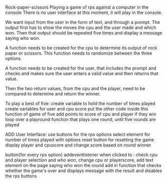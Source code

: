 Rock-paper-scissors
Playing a game of rps against a computer in the console
There is no user interface at this moment, it will play in the console.

We want input from the user in the form of text, and through a prompt.
The output first has to show the moves the cpu and the user made and which won. 
Then that output should be repeated five times and display a message saying who won.

A function needs to be created for the cpu to determine its output
of rock paper or scissors. This function needs to randomize between
the three options.

A function needs to be created for the user, that includes the prompt and checks and makes sure the user enters a valid value and then returns that value.

Then the two return values, from the cpu and the player, need to be compared to determine and return the winner.

To play a best of five:
create variable to hold the number of times played
create variables for user and cpu score
put the other code inside this function of game of five
add points to score of cpu and player if they win
loop over a playround function that plays one round, until five rounds are played

ADD User Interface:
use buttons for the rps options
select element for number of times played with options
reset button for resetting the game
display player and cpuscore and change score based on round winner 

button(for every rps option) addeventlistener when clicked to :
check cpu and player selection and who won,
change cpu or playerscore,
add text element on the page saying who won the round
add in function that checks whether the game's over and displays message with the result and disables the rps buttons